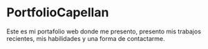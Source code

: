 # PortfolioCapellan
Este es mi portafolio web donde me presento, presento mis trabajos recientes, mis habilidades y una forma de contactarme. 
